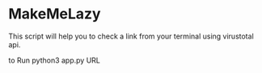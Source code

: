 # MakeMeLazy

This script will help you to check a link from your terminal using virustotal api. 


to Run
python3 app.py URL 
